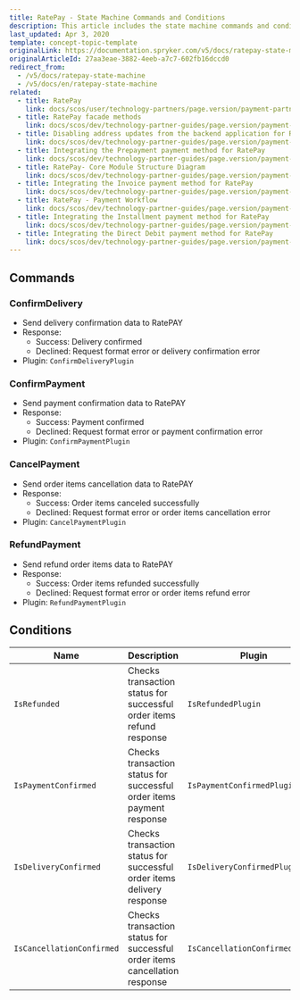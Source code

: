 ```yaml
---
title: RatePay - State Machine Commands and Conditions
description: This article includes the state machine commands and conditions provided by Ratepay.
last_updated: Apr 3, 2020
template: concept-topic-template
originalLink: https://documentation.spryker.com/v5/docs/ratepay-state-machine
originalArticleId: 27aa3eae-3882-4eeb-a7c7-602fb16dccd0
redirect_from:
  - /v5/docs/ratepay-state-machine
  - /v5/docs/en/ratepay-state-machine
related:
  - title: RatePay
    link: docs/scos/user/technology-partners/page.version/payment-partners/ratepay.html
  - title: RatePay facade methods
    link: docs/scos/dev/technology-partner-guides/page.version/payment-partners/ratepay/ratepay-facade-methods.html
  - title: Disabling address updates from the backend application for RatePay
    link: docs/scos/dev/technology-partner-guides/page.version/payment-partners/ratepay/disabling-address-updates-from-the-backend-application-for-ratepay.html
  - title: Integrating the Prepayment payment method for RatePay
    link: docs/scos/dev/technology-partner-guides/page.version/payment-partners/ratepay/integrating-payment-methods-for-ratepay//integrating-the-prepayment-payment-method-for-ratepay.html
  - title: RatePay- Core Module Structure Diagram
    link: docs/scos/dev/technology-partner-guides/page.version/payment-partners/ratepay/ratepay-core-module-structure-diagram.html
  - title: Integrating the Invoice payment method for RatePay
    link: docs/scos/dev/technology-partner-guides/page.version/payment-partners/ratepay/integrating-payment-methods-for-ratepay//integrating-the-invoice-payment-method-for-ratepay.html
  - title: RatePay - Payment Workflow
    link: docs/scos/dev/technology-partner-guides/page.version/payment-partners/ratepay/ratepay-payment-workflow.html
  - title: Integrating the Installment payment method for RatePay
    link: docs/scos/dev/technology-partner-guides/page.version/payment-partners/ratepay/integrating-payment-methods-for-ratepay//integrating-the-installment-payment-method-for-ratepay.html
  - title: Integrating the Direct Debit payment method for RatePay
    link: docs/scos/dev/technology-partner-guides/page.version/payment-partners/ratepay/integrating-payment-methods-for-ratepay/integrating-the-direct-debit-payment-method-for-ratepay.html
---
```


## Commands

### ConfirmDelivery

* Send delivery confirmation data to RatePAY
* Response:
  - Success: Delivery confirmed
  - Declined: Request format error or delivery confirmation error
* Plugin: `ConfirmDeliveryPlugin`

### ConfirmPayment

* Send payment confirmation data to RatePAY
* Response:
  - Success: Payment confirmed
  - Declined: Request format error or payment confirmation error
* Plugin: `ConfirmPaymentPlugin`

### CancelPayment

* Send order items cancellation data to RatePAY
* Response:
  - Success: Order items canceled successfully
  - Declined: Request format error or order items cancellation error
* Plugin: `CancelPaymentPlugin`

### RefundPayment

* Send refund order items data to RatePAY
* Response:
  - Success: Order items refunded successfully
  - Declined: Request format error or order items refund error
* Plugin: `RefundPaymentPlugin`

## Conditions

| Name | Description | Plugin |
| --- | --- | --- |
| `IsRefunded` | Checks transaction status for successful order items refund response | `IsRefundedPlugin` |
| `IsPaymentConfirmed` | Checks transaction status for successful order items payment response | `IsPaymentConfirmedPlugin` |
| `IsDeliveryConfirmed` | Checks transaction status for successful order items delivery response | `IsDeliveryConfirmedPlugin` |
| `IsCancellationConfirmed` | Checks transaction status for successful order items cancellation response | `IsCancellationConfirmedPlugin` |

